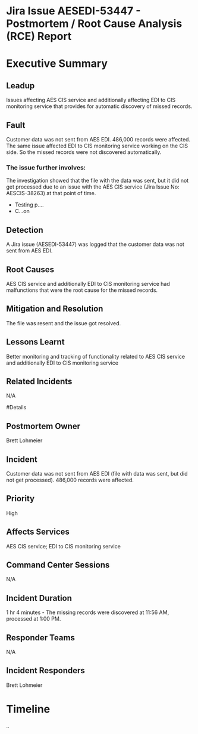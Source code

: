 # Jira Issue AESEDI-53447 - Postmortem / Root Cause Analysis (RCE) Report

# Executive Summary
## Leadup
Issues affecting AES CIS service and additionally affecting EDI to CIS monitoring service that provides for automatic discovery of missed records.

## Fault
Customer data was not sent from AES EDI. 486,000 records were affected. The same issue affected EDI to CIS monitoring service working on the CIS side. So the missed records were not discovered automatically.

### The issue further involves:
The investigation showed that the file with the data was sent, but it did not get processed due to an issue with the AES CIS service (Jira Issue No: AESCIS-38263) at that point of time.
* Testing p....
* C...on

## Detection
A Jira issue (AESEDI-53447) was logged that the customer data was not sent from AES EDI. 

## Root Causes
AES CIS service and additionally EDI to CIS monitoring service had malfunctions that were the root cause for the missed records.

## Mitigation and Resolution
The file was resent and the issue got resolved.

## Lessons Learnt
Better monitoring and tracking of functionality related to AES CIS service and additionally EDI to CIS monitoring service

## Related Incidents
N/A

#Details
## Postmortem Owner
Brett Lohmeier
## Incident
Customer data was not sent from AES EDI (file with data was sent, but did not get processed). 486,000 records were affected.
## Priority
High
## Affects Services
AES CIS service; EDI to CIS monitoring service
## Command Center Sessions
N/A
## Incident Duration
1 hr 4 minutes - The missing records were discovered at 11:56 AM, processed at 1:00 PM.
## Responder Teams
N/A
## Incident Responders
Brett Lohmeier
# Timeline
..
